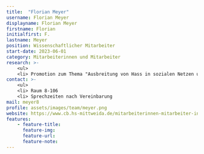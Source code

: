 ```yaml
---
title:  "Florian Meyer"
username: Florian Meyer
displayname: Florian Meyer
firstname: Florian
initialfirst: F.
lastname: Meyer
position: Wissenschaftlicher Mitarbeiter
start-date: 2023-06-01
category: Mitarbeiterinnen und Mitarbeiter
research: >- 
    <ul>
    <li> Promotion zum Thema "Ausbreitung von Hass in sozialen Netzen und die Bestimmung der dynamischen Toxizität"
contact: >-
    <ul>
    <li> Raum 8-106
    <li> Sprechzeiten nach Vereinbarung
mail: meyer8
profile: assets/images/team/meyer.png
website: https://www.cb.hs-mittweida.de/mitarbeiterinnen-mitarbeiter-in-ihren-fachgruppen/meyer-florian/
features:
    - feature-title:
      feature-img:
      feature-url:
      feature-note:
---
```

